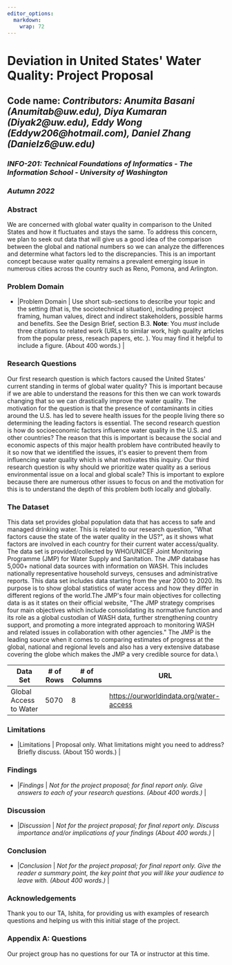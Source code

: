 ```yaml
---
editor_options: 
  markdown: 
    wrap: 72
---
```


# Deviation in United States' Water Quality: Project Proposal

## Code name: *Contributors: Anumita Basani (Anumitab\@uw.edu), Diya Kumaran   (Diyak2\@uw.edu), Eddy Wong (Eddyw206\@hotmail.com), Daniel Zhang (Danielz6\@uw.edu)*

### *INFO-201: Technical Foundations of Informatics - The Information School - University of Washington*

### *Autumn 2022*

### **Abstract**

We are concerned with global water quality in comparison to the United States and how it fluctuates and stays the same. To address this concern, we plan to seek out data that will give us a good idea of the comparison between the global and national numbers so we can analyze the differences and determine what factors led to the discrepancies. This is an important concept because water quality remains a prevalent emerging issue in numerous cities across the country such as Reno, Pomona, and Arlington.

### **Problem Domain**

-    \|Problem Domain \| Use short sub-sections to describe your topic
    and the setting (that is, the sociotechnical situation), including
    project framing, human values, direct and indirect stakeholders,
    possible harms and benefits. See the Design Brief, section B.3.
    **Note**: You *must* include three citations to related work (URLs
    to similar work, high quality articles from the popular press,
    reseach papers, etc. ). You may find it helpful to include a figure.
    (About 400 words.) \|

### Research Questions

Our first research question is which factors caused the United States' current standing in terms of global water quality? This is important because if we are able to understand the reasons for this then we can work towards changing that so we can drastically improve the water quality. The motivation for the question is that the presence of contaminants in cities around the U.S. has led to severe health issues for the people living there so determining the leading factors is essential. The second research question is how do socioeconomic factors influence water quality in the U.S. and other countries? The reason that this is important is because the social and economic aspects of this major health problem have contributed heavily to it so now that we identified the issues, it's easier to prevent them from influencing water quality which is what motivates this inquiry. Our third research question is why should we prioritize water quality as a serious environmental issue on a local and global scale? This is important to explore because there are numerous other issues to focus on and the motivation for this is to understand the depth of this problem both locally and globally. 


### The Dataset

This data set provides global population data that has access to safe
and managed drinking water. This is related to our research question,
\"What factors cause the state of the water quality in the US?\", as it
shows what factors are involved in each country for their current water
access/quality. The data set is provided/collected by WHO/UNICEF Joint
Monitoring Programme (JMP) for Water Supply and Sanitation. The JMP
database has 5,000+ national data sources with information on WASH. This
includes nationally representative household surveys, censuses and
administrative reports. This data set includes data starting from the
year 2000 to 2020. Its purpose is to show global statistics of water
access and how they differ in different regions of the world.The JMP\'s
four main objectives for collecting data is as it states on their
official website, \"The JMP strategy comprises four main objectives
which include consolidating its normative function and its role as a
global custodian of WASH data, further strengthening country support,
and promoting a more integrated approach to monitoring WASH and related
issues in collaboration with other agencies.\" The JMP is the leading
source when it comes to comparing estimates of progress at the global,
national and regional levels and also has a very extensive database
covering the globe which makes the JMP a very credible source for data.\

| **Data Set**           | **\# of Rows** | **\# of Columns** | **URL**                                   |
|------------------------|----------------|-------------------|-------------------------------------------|
| Global Access to Water | 5070           | 8                 | <https://ourworldindata.org/water-access> |

### Limitations

-   \|Limitations \| Proposal only. What limitations might you need to
    address? Briefly discuss. (About 150 words.) \|

### Findings

-   \|*Findings* \| *Not for the project proposal; for final report
    only. Give answers to each of your research questions. (About 400
    words.)* \|

### Discussion

-   \|*Discussion* \| *Not for the project proposal; for final report
    only. Discuss importance and/or implications of your findings (About
    400 words.)* \|

### Conclusion

-   \|*Conclusion* \| *Not for the project proposal; for final report
    only. Give the reader a summary point, the key point that you will
    like your audience to leave with. (About 400 words.)* \|

### Acknowledgements

Thank you to our TA, Ishita, for providing us with examples of research questions and helping us with this initial stage of the project. 

### Appendix A: Questions

Our project group has no questions for our TA or instructor at this time. 
